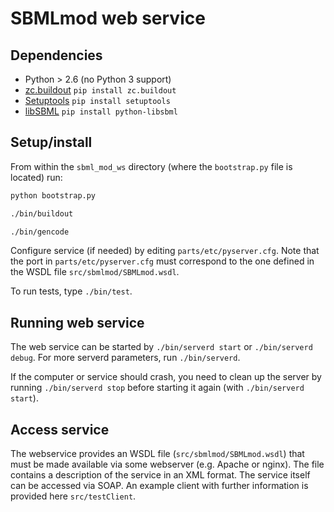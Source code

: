 SBMLmod web service
===================

Dependencies
------------
 - Python > 2.6 (no Python 3 support)
 - [zc.buildout](http://www.buildout.org) `pip install zc.buildout`
 - [Setuptools](https://bitbucket.org/pypa/setuptools/raw/0.8/ez_setup.py) `pip install setuptools`
 - [libSBML](http://sbml.org/Software/libSBML/docs/python-api/libsbml-installation.html) `pip install python-libsbml`


Setup/install
-------------

From within the `sbml_mod_ws` directory (where the `bootstrap.py` file is located) run:

```bash
python bootstrap.py

./bin/buildout

./bin/gencode
```

Configure service (if needed) by editing `parts/etc/pyserver.cfg`. Note that the port in `parts/etc/pyserver.cfg` must correspond to the one defined in the WSDL file `src/sbmlmod/SBMLmod.wsdl`.

To run tests, type `./bin/test`.

Running web service
-------------------

The web service can be started by `./bin/serverd start` or `./bin/serverd debug`. For more serverd parameters, run `./bin/serverd`.

If the computer or service should crash, you need to clean up the server by running `./bin/serverd stop` before starting it again (with `./bin/serverd start`).

Access service
--------------

The webservice provides an WSDL file (`src/sbmlmod/SBMLmod.wsdl`) that must be made available via some webserver (e.g. Apache or nginx). The file contains a description of the service in an XML format. The service itself can be accessed via SOAP. An example client with further information is provided here `src/testClient`.
